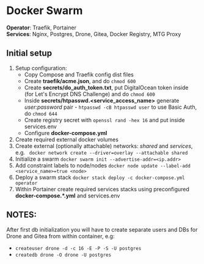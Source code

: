 # Docker Swarm
**Operator**: Traefik, Portainer  
**Services**: Nginx, Postgres, Drone, Gitea, Docker Registry, MTG Proxy

## Initial setup
1. Setup configuration:
	- Copy Compose and Traefik config dist files
	- Create **traefik/acme.json**, and do `chmod 600`
	- Create **secrets/do_auth_token.txt**, put DigitalOcean token inside (for Let's Encrypt DNS Challenge) and do `chmod 600`
	- Inside **secrets/htpasswd.<service_access_name>** generate _user:password_ pair - `htpasswd -cB htpasswd user` to use Basic Auth, do `chmod 644`
	- Create registry secret with `openssl rand -hex 16` and put inside services.env
	- Configure **docker-compose.yml**
2. Create required external docker volumes
3. Create external (optionally attachable) networks: _shared_ and _services_, e.g. ` docker network create --driver=overlay --attachable shared`
4. Initialize a swarm `docker swarm init --advertise-addr=<ip.addr>`
5. Add constraint labels to node/nodes `docker node update --label-add <service_name>=true <node>`
6. Deploy a swarm stack `docker stack deploy -c docker-compose.yml operator`
7. Within Portainer create required services stacks using preconfigured **docker-compose.\*.yml** and services.env

## NOTES:   
After first db initialization you will have to create separate users and DBs for Drone and Gitea from within container, e.g:
- `createuser drone -d -c 16 -E -P -S -U postgres`
- `createdb drone -O drone -U postgres`
